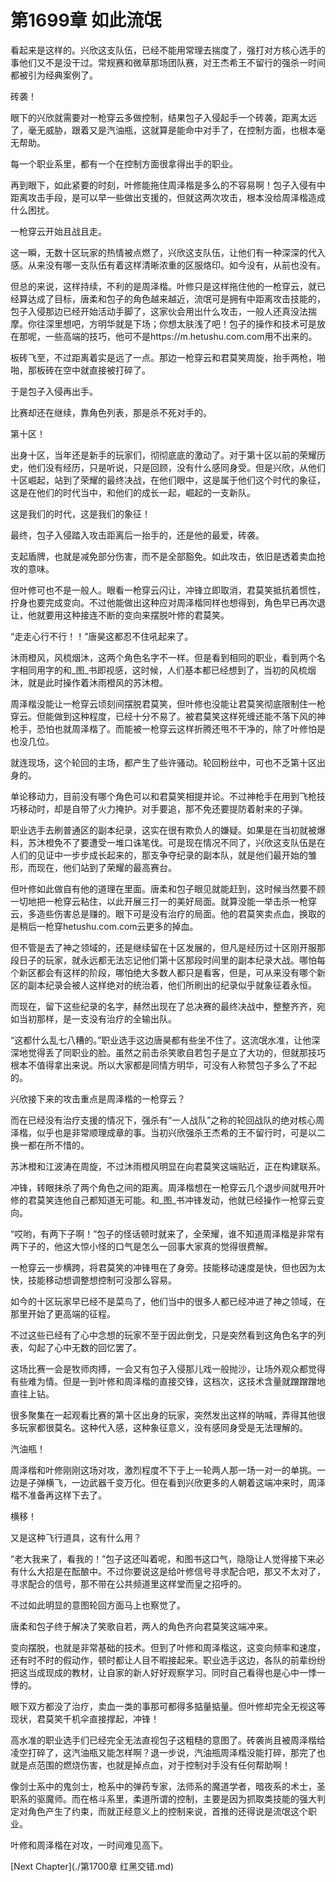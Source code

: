 # 第1699章 如此流氓

看起来是这样的。兴欣这支队伍，已经不能用常理去揣度了，强打对方核心选手的事他们又不是没干过。常规赛和微草那场团队赛，对王杰希王不留行的强杀一时间都被引为经典案例了。

砖袭！

眼下的兴欣就需要对一枪穿云多做控制，结果包子入侵起手一个砖袭，距离太远了，毫无威胁，跟着又是汽油瓶，这就算是能命中对手了，在控制方面，也根本毫无帮助。

每一个职业系里，都有一个在控制方面很拿得出手的职业。

再到眼下，如此紧要的时刻，叶修能拖住周泽楷是多么的不容易啊！包子入侵有中距离攻击手段，是可以早一些做出支援的，但就这两次攻击，根本没给周泽楷造成什么困扰。

一枪穿云开始且战且走。

这一瞬，无数十区玩家的热情被点燃了，兴欣这支队伍，让他们有一种深深的代入感。从来没有哪一支队伍有着这样清晰浓重的区服烙印。如今没有，从前也没有。

但总的来说，这样持续，不利的是周泽楷。叶修只是这样拖住他的一枪穿云，就已经算达成了目标，唐柔和包子的角色越来越近，流氓可是拥有中距离攻击技能的，包子入侵那边已经开始活动手脚了，这家伙会用出什么攻击，一般人还真没法揣摩。你往深里想吧，方明华就是下场；你想太肤浅了吧！包子的操作和技术可是放在那呢，一些高端的技巧，他可不是https://m.hetushu.com.com用不出来的。

板砖飞至，不过距离着实是远了一点。那边一枪穿云和君莫笑周旋，抬手两枪，啪啪，那板砖在空中就直接被打碎了。

于是包子入侵再出手。

比赛却还在继续，靠角色列表，那是杀不死对手的。

第十区！

出身十区，当年还是新手的玩家们，彻彻底底的激动了。对于第十区以前的荣耀历史，他们没有经历，只是听说，只是回顾，没有什么感同身受。但是兴欣，从他们十区崛起，站到了荣耀的最终决战，在他们眼中，这是属于他们这个时代的象征，这是在他们的时代当中，和他们的成长一起，崛起的一支新队。

这是我们的时代，这是我们的象征！

最终，包子入侵踏入攻击距离后一抬手的，还是他的最爱，砖袭。

支起盾牌，也就是减免部分伤害，而不是全部豁免。如此攻击，依旧是透着卖血抢攻的意味。

但叶修可也不是一般人。眼看一枪穿云闪让，冲锋立即取消，君莫笑抵抗着惯性，拧身也要完成变向。不过他能做出这种应对周泽楷同样也想得到，角色早已再次退让，他就要用这种接连不断的变向来摆脱叶修的君莫笑。

“走走心行不行！！”唐昊这都忍不住吼起来了。

沐雨橙风，风梳烟沐，这两个角色名字不一样。但是看到相同的职业，看到两个名字相同用字的和_图_书即视感，这时候，人们基本都已经想到了，当初的风梳烟沐，就是此时操作着沐雨橙风的苏沐橙。

周泽楷没能让一枪穿云顷刻间摆脱君莫笑，但叶修也没能让君莫笑彻底限制住一枪穿云。但能做到这种程度，已经十分不易了。被君莫笑这样死缠还能不落下风的神枪手，恐怕也就周泽楷了。而能被一枪穿云这样折腾还甩不干净的，除了叶修怕是也没几位。

就连现场，这个轮回的主场，都产生了些许骚动。轮回粉丝中，可也不乏第十区出身的。

单论移动力，目前没有哪个角色可以和君莫笑相提并论。不过神枪手在用到飞枪技巧移动时，却是自带了火力掩护。对手要追，那不免还要提防着射来的子弹。

职业选手去刷普通区的副本纪录，这实在很有欺负人的嫌疑。如果是在当初就被爆料，苏沐橙免不了要遭受一堆口诛笔伐。可是现在情况不同了，兴欣这支队伍是在人们的见证中一步步成长起来的，那支争夺纪录的副本队，就是他们最开始的雏形，而现在，他们站到了荣耀的最高赛台。

但叶修如此做自有他的道理在里面。唐柔和包子眼见就能赶到，这时候当然要不顾一切地把一枪穿云粘住，以此开展三打一的美好局面。就算没能一举击杀一枪穿云，多造些伤害总是赚的。眼下可是没有治疗的局面。他的君莫笑卖点血，换取的是稍后一枪穿hetushu.com.com云更多的掉血。

但不管是去了神之领域的，还是继续留在十区发展的，但凡是经历过十区刚开服那段日子的玩家，就永远都无法忘记他们第十区那段时间里的副本纪录大战。哪怕每个新区都会有这样的阶段，哪怕绝大多数人都只是看客，但是，可从来没有哪个新区的副本纪录会被人这样绝对的统治着，他们所刷出的纪录似乎就象征着永恒。

而现在，留下这些纪录的名字，赫然出现在了总决赛的最终决战中，整整齐齐，宛如当初那样，是一支没有治疗的全输出队。

“这都什么乱七八糟的。”职业选手这边唐昊都有些坐不住了。这流氓水准，让他深深地觉得丢了同职业的脸。虽然之前击杀笑歌自若包子是立了大功的，但就那技巧根本不值得拿出来说。所以大家都是同情方明华，可没有人称赞包子多么了不起的。

兴欣接下来的攻击重点是周泽楷的一枪穿云？

而在已经没有治疗支援的情况下，强杀有“一人战队”之称的轮回战队的绝对核心周泽楷，似乎也是非常顺理成章的事。当初兴欣强杀王杰希的王不留行时，可是以二换一都在所不惜的。

苏沐橙和江波涛在周旋，不过沐雨橙风明显在向君莫笑这端贴近，正在构建联系。

冲锋，转眼抹杀了两个角色之间的距离。周泽楷想在一枪穿云几个退步间就甩开叶修的君莫笑连他自己都知道无可能。和_图_书冲锋发动，他就已经操作一枪穿云变向。

“哎哟，有两下子啊！”包子的怪话顿时就来了，全荣耀，谁不知道周泽楷是非常有两下子的，他这大惊小怪的口气是怎么一回事大家真的觉得很费解。

一枪穿云一步横跨，将君莫笑的冲锋甩在了身旁。技能移动速度是快，但也因为太快，技能移动想调整想控制可没那么容易。

如今的十区玩家早已经不是菜鸟了，他们当中的很多人都已经冲进了神之领域，在那里开始了更高端的征程。

不过这些已经有了心中念想的玩家不至于因此倒戈，只是突然看到这角色名字的列表，勾起了心中无数的回忆罢了。

这场比赛一会是牧师肉搏，一会又有包子入侵那儿戏一般抛沙，让场外观众都觉得有些难为情。但是一到叶修和周泽楷的直接交锋，这档次，这技术含量就蹭蹭蹭地直往上钻。

很多聚集在一起观看比赛的第十区出身的玩家，突然发出这样的呐喊，弄得其他很多玩家都很莫名。这种代入感，这种象征意义，没有感同身受是无法理解的。

汽油瓶！

周泽楷和叶修刚刚这场对攻，激烈程度不下于上一轮两人那一场一对一的单挑。一边是子弹横飞，一边武器千变万化。但在看到兴欣更多的人朝着这端冲来时，周泽楷不准备再这样下去了。

横移！

又是这种飞行道具，这有什么用？

“老大我来了，看我的！”包子这还叫着呢，和图书这口气，隐隐让人觉得接下来必有什么大招是在酝酿中。不过你要说这是给叶修信号寻求配合吧，那又不太对了，寻求配合的信号，那不带在公共频道里这样堂而皇之招呼的。

不过如此明显的意图轮回方面马上也察觉了。

唐柔和包子终于解决了笑歌自若，两人的角色齐向君莫笑这端冲来。

变向摆脱，也就是非常基础的技术。但到了叶修和周泽楷这，这变向频率和速度，还有时不时的假动作，顿时都让人目不暇接起来。职业选手这边，各队的前辈纷纷把这当成现成的教材，让自家的新人好好观察学习。同时自己看得也是心中一悸一悸的。

眼下双方都没了治疗，卖血一类的事那可都得多掂量掂量。但叶修却完全无视这等现状，君莫笑千机伞直接撑起，冲锋！

高水准的职业选手们已经完全无法直视包子这粗糙的意图了。砖袭尚且被周泽楷给凌空打碎了，这汽油瓶又能怎样啊？退一步说，汽油瓶周泽楷没能打碎，那完了也就是点范围的燃烧伤害，也就是掉点血，对于控制对手没有任何帮助啊！

像剑士系中的鬼剑士，枪系中的弹药专家，法师系的魔道学者，暗夜系的术士，圣职系的驱魔师。而在格斗系里，柔道所谓的控制，主要是因为抓取类技能的强大判定对角色产生了约束，而就正经意义上的控制来说，首推的还得说是流氓这个职业。

叶修和周泽楷在对攻，一时间难见高下。



[Next Chapter](./第1700章 红黑交错.md)